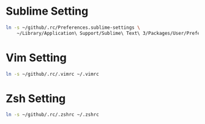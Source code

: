# Sublime Setting

```bash
ln -s ~/github/.rc/Preferences.sublime-settings \
    ~/Library/Application\ Support/Sublime\ Text\ 3/Packages/User/Preferences.sublime-settings
```

# Vim Setting

```bash
ln -s ~/github/.rc/.vimrc ~/.vimrc
```

# Zsh Setting

```bash
ln -s ~/github/.rc/.zshrc ~/.zshrc
```
